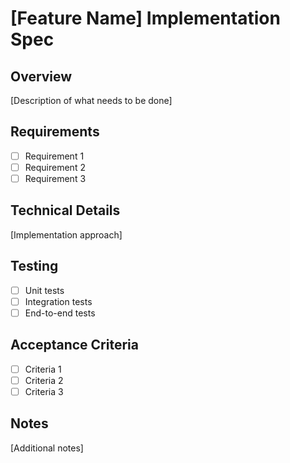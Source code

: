 # [Feature Name] Implementation Spec

## Overview
[Description of what needs to be done]

## Requirements
- [ ] Requirement 1
- [ ] Requirement 2
- [ ] Requirement 3

## Technical Details
[Implementation approach]

## Testing
- [ ] Unit tests
- [ ] Integration tests
- [ ] End-to-end tests

## Acceptance Criteria
- [ ] Criteria 1
- [ ] Criteria 2
- [ ] Criteria 3

## Notes
[Additional notes]